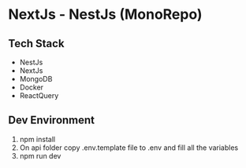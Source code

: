 # NextJs - NestJs (MonoRepo)

## Tech Stack

- NestJs
- NextJs
- MongoDB
- Docker
- ReactQuery

## Dev Environment

1. npm install
2. On api folder copy .env.template file to .env and fill all the variables
3. npm run dev

